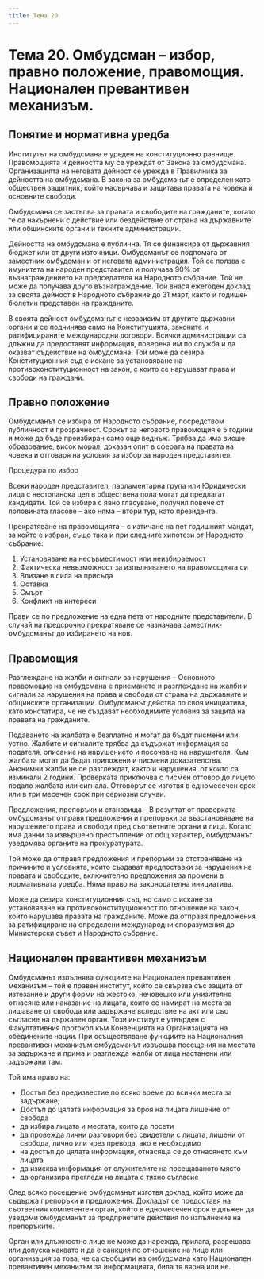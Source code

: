 ```yaml
---
title: Тема 20
---
```


# **Тема 20. Омбудсман – избор, правно положение, правомощия. Национален превантивен механизъм.**
## Понятие и нормативна уредба
Институтът на омбудсмана е уреден на конституционно равнище. Правомощията и дейността му се уреждат от Закона за омбудсмана. Организацията на неговата дейност се урежда в Правилника за дейността на омбудсмана. В закона за омбудсманът е определен като обществен защитник, който насърчава и защитава правата на човека и основните свободи.

Омбудсмана се застъпва за правата и свободите на гражданите, когато те са накърнени с действие или бездействие от страна на държавните или общинските органи и техните администрации.

Дейността на омбудсмана е публична. Тя се финансира от държавния бюджет или от други източници. Омбудсманът се подпомага от заместник омбудсман и от неговата администрация. Той се ползва с имунитета на народен представител и получава 90% от възнаграждението на председателя на Народното събрание. Той не може да получава друго възнаграждение. Той внася ежегоден доклад за своята дейност в Народното събрание до 31 март, както и годишен бюлетин представен на гражданите.

В своята дейност омбудсманът е независим от другите държавни органи и се подчинява само на Конституцията, законите и ратифицираните международни договори. Всички администрации са длъжни да предоставят информация, поверена им по служба и да оказват съдействие на омбудсмана. Той може да сезира Конституционния съд с искане за установяване на противоконституционност на закон, с които се нарушават права и свободи на граждани.

## Правно положение
Омбудсманът се избира от Народното събрание, посредством публичност и прозрачност. Срокът за неговото правомощия е 5 години и може да бъде преизбиран само още веднъж. Трябва да има висше образование, висок морал, доказан опит в сферата на правата на човека и отговаря на условия за избор за народен представител.

Процедура по избор

Всеки народен представител, парламентарна група или Юридически лица с нестопанска цел в обществена пола могат да предлагат кандидати. Той се избира с явно гласуване, получил повече от половината гласове – ако няма – втори тур, като президента.

Прекратяване на правомощията – с изтичане на пет годишният мандат, за който е избран, също така и при следните хипотези от Народното събрание:

1. Установяване на несъвместимост или неизбираемост
2. Фактическа невъзможност за изпълняването на правомощията си
3. Влизане в сила на присъда
4. Оставка
5. Смърт
6. Конфликт на интереси

Прави се по предложение на една пета от народните представители. В случай на предсрочно прекратяване се назначава заместник-омбудсманът до избирането на нов.

## Правомощия
Разглеждане на жалби и сигнали за нарушения – Основното правомощие на омбудсмана е приемането и разглеждане на жалби и сигнали за нарушения на права и свободи от страна на държавните и общинските организации. Омбудсманът действа по своя инициатива, като констатира, че не създават необходимите условия за защита на правата на гражданите.

Подаването на жалбата е безплатно и могат да бъдат писмени или устно. Жалбите и сигналите трябва да съдържат информация за подателя, описание на нарушението и посочване на нарушителя. Към жалбата могат да бъдат приложени и писмени доказателства. Анонимни жалби не се разглеждат, както и нарушения, от които са изминали 2 години. Проверката приключва с писмен отговор до лицето подало жалбата или сигнала. Отговорът се изготвя в едномесечен срок или в три месечен срок при сериозни случаи.

Предложения, препоръки и становища – В резултат от проверката омбудсманът отправя предложения и препоръки за възстановяване на нарушението права и свободи пред съответните органи и лица. Когато има данни за извършено престъпление от общ характер, омбудсманът уведомява органите на прокуратурата.

Той може да отправя предложения и препоръки за отстраняване на причините и условията, които създават предпоставки за нарушения на правата и свободите, включително предложения за промени в нормативната уредба. Няма право на законодателна инициатива.

Може да сезира конституционния съд, но само с искане за установяване на противоконституционност по отношение на закон, който нарушава правата на гражданите. Може да отправя предложения за ратифициране на определени международни споразумения до Министерски съвет и Народното събрание.

## Национален превантивен механизъм
Омбудсманът изпълнява функциите на Национален превантивен механизъм – той е правен институт, който се свързва със защита от изтезание и други форми на жестоко, нечовешко или унизително отнасяне или наказание на лицата, които се намират на места за лишаване от свобода или задържане вследствие на акт или със съгласие на държавен орган. Този институт е утвърден с Факултативния протокол към Конвенцията на Организацията на обединените нации. При осъществяване функциите на Националния превантивен механизъм омбудсманът извършва посещения на местата за задържане и прима и разглежда жалби от лица настанени или задържани там.

Той има право на:

- Достъп без предизвестие по всяко време до всички места за задържане;
- Достъп до цялата информация за броя на лицата лишение от свобода
- да избира лицата и местата, които да посети
- да провежда лични разговори без свидетели с лицата, лишени от свобода, лично или чрез превода, ако е необходимо
- на достъп до цялата информация, отнасяща се до отнасянето към лицата
- да изисква информация от служителите на посещаваното място
- да организира прегледи на лицата с тяхно съгласие

След всяко посещение омбудсманът изготвя доклад, който може да съдържа препоръки и предложения. Докладът се предоставя на съответния компетентен орган, който в едномесечен срок е длъжен да уведоми омбудсманът за предприетите действия по изпълнение на препоръките.

Орган или длъжностно лице не може да нарежда, прилага, разрешава или допуска каквато и да е санкция по отношение на лице или организация за това, че са съобщили на омбудсмана като Национален превантивен механизъм за информацията, била тя вярна или не.

